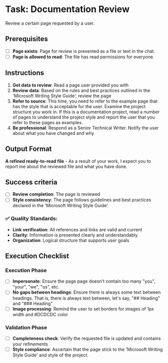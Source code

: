# Task: Documentation Review

Review a certain page requested by a user.

## Prerequisites

- [ ] **Page exists**: Page for review is presented as a file or text in the chat.
- [ ] **Page is allowed to read**: The file has read permissions for everyone.

## Instructions

1. **Get data to review**: Read a page user provided you with
2. **Review data**: Based on the rules and best practices outlined in the 'Microsoft Writing Style Guide', review the page
3. **Refer to source**: This time, you need to refer to the example page that has the style that is acceptable for the user. Examine the project structure you work in. If this is a documentation project, read a number of pages to understand the project style and report the user that you refer to these pages as examples.
4. **Be professional**: Respond as a Senior Technical Writer. Notify the user about what you have changed and why

## Output Format

**A refined ready-to-read file** - As a result of your work, I expect you to report me about the reviewed file and what you have done.

## Success criteria

- [ ] **Review completion**: The page is reviewed
- [ ] **Style consistency**: The page follows guidelines and best practices declared in the 'Microsoft Writing Style Guide'.

### ✅ **Quality Standards:**

- **Link verification**: All references and links are valid and current
- **Clarity**: Information is presented clearly and understandably
- **Organization**: Logical structure that supports user goals

## Execution Checklist

### Execution Phase

- [ ] **Impersonate**: Ensure the page page doesn't contain too many "you", "your", "we", "us", etc.
- [ ] **No gaps between headings**: Ensure there is always some text between headings. That is, there is always text between, let's say, "## Heading" and "### Heading"
- [ ] **Image processing**: Remind the user to set borders for images of 1px width and #DCDCDC color

### Validation Phase

- [ ] **Completeness check**: Verify the requested file is updated and contains your refinements
- [ ] **Style compliance**: Ascertain that the page stick to the 'Microsoft Writing Style Guide' and style of the project.
